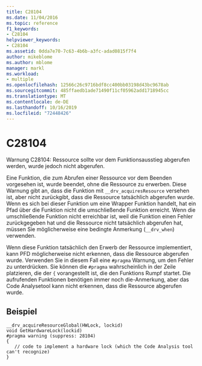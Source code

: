 ```yaml
---
title: C28104
ms.date: 11/04/2016
ms.topic: reference
f1_keywords:
- C28104
helpviewer_keywords:
- C28104
ms.assetid: 0dda7e70-7c63-4b6b-a3fc-adad0815f7f4
author: mikeblome
ms.author: mblome
manager: markl
ms.workload:
- multiple
ms.openlocfilehash: 12566c26c9716bdf8cc400bb03198d43bc9678ab
ms.sourcegitcommit: 485ffaedb1ade71490f11cf05962add1718945cc
ms.translationtype: MT
ms.contentlocale: de-DE
ms.lasthandoff: 10/16/2019
ms.locfileid: "72448426"
---
```

# <a name="c28104"></a>C28104
Warnung C28104: Ressource sollte vor dem Funktionsausstieg abgerufen werden, wurde jedoch nicht abgerufen.

 Eine Funktion, die zum Abrufen einer Ressource vor dem Beenden vorgesehen ist, wurde beendet, ohne die Ressource zu erwerben. Diese Warnung gibt an, dass die Funktion mit `__drv_acquiresResource` versehen ist, aber nicht zurückgibt, dass die Ressource tatsächlich abgerufen wurde. Wenn es sich bei dieser Funktion um eine Wrapper Funktion handelt, hat ein Pfad über die Funktion nicht die umschließende Funktion erreicht. Wenn die umschließende Funktion nicht erreichbar ist, weil die Funktion einen Fehler zurückgegeben hat und die Ressource nicht tatsächlich abgerufen hat, müssen Sie möglicherweise eine bedingte Anmerkung (`__drv_when`) verwenden.

 Wenn diese Funktion tatsächlich den Erwerb der Ressource implementiert, kann PFD möglicherweise nicht erkennen, dass die Ressource abgerufen wurde. Verwenden Sie in diesem Fall eine `#pragma` Warnung, um den Fehler zu unterdrücken. Sie können die `#pragma` wahrscheinlich in der Zeile platzieren, die der `{` vorangestellt ist, die den Funktions Rumpf startet. Die aufrufenden Funktionen benötigen immer noch die-Anmerkung, aber das Code Analysetool kann nicht erkennen, dass die Ressource abgerufen wurde.

## <a name="example"></a>Beispiel

```
__drv_acquireResourceGlobal(HWLock, lockid)
void GetHardwareLock(lockid)
#pragma warning (suppress: 28104)
{
   // code to implement a hardware lock (which the Code Analysis tool can't recognize)
}
```
